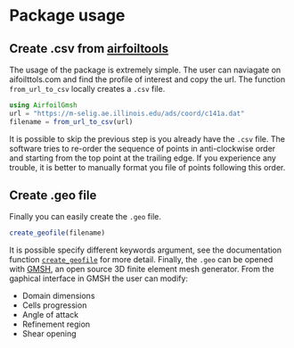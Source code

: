 # Package usage

## Create .csv from [airfoiltools](http://airfoiltools.com/) 
The usage of the package is extremely simple.
The user can naviagate on aifoilttols.com and find the profile of interest and copy the url.
The function `from_url_to_csv` locally creates a `.csv` file.
```julia
using AirfoilGmsh
url = "https://m-selig.ae.illinois.edu/ads/coord/c141a.dat"
filename = from_url_to_csv(url)
```

It is possible to skip the previous step is you already have the `.csv` file.
The software tries to re-order the sequence of points in anti-clockwise order and starting from the top point at the trailing edge. If you experience any trouble, it is better to manually format you file of points following this order.

## Create .geo file
Finally you can easily create the `.geo` file.

```julia
create_geofile(filename)
```
It is possible specify different keywords argument, see the documentation function [`create_geofile`](@ref) for more detail.
Finally, the `.geo` can be opened with [GMSH](https://gmsh.info/), an open source 3D finite element mesh generator. From the gaphical interface in GMSH the user can modify:
- Domain dimensions
- Cells progression
- Angle of attack
- Refinement region
- Shear opening
